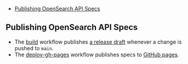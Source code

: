 - [Publishing OpenSearch API Specs](#publishing-opensearch-api-specs)

## Publishing OpenSearch API Specs

* The [build](.github/workflows/build.yml) workflow publishes [a release draft](https://github.com/opensearch-project/opensearch-api-specification/releases) whenever a change is pushed to `main`.
* The [deploy-gh-pages](.github/workflows/deploy-gh-pages.yml) workflow publishes specs to [GitHub pages](https://opensearch-project.github.io/opensearch-api-specification/).